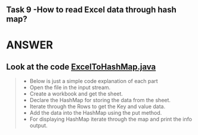 ## Task 9 -How to read Excel data through hash map?

# ANSWER
## Look at the code [ExcelToHashMap.java](ExcelToHashMap.java)

> * Below is just a simple code explanation of each part 
>  * Open the file in the input stream. 
>  * Create a workbook and get the sheet. 
>  * Declare the HashMap for storing the data from the sheet. 
>  * Iterate through the Rows to get the Key and value data. 
>  * Add the data into the HashMap using the put method. 
>  * For displaying HashMap iterate through the map and print the info output.